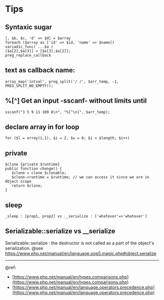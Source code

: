 # Tips

## Syntaxic sugar
```
[, $b, $c, 'd' => $d] = $array   
foreach ($array as ['id' => $id, 'name' => $name])     
variadic_func( ...$a )  
[$a[2],$a[3]] = [$a[3],$a[2]];   
preg_replace_callback
```
 
## text as callback name:   
```
array_map('intval', preg_split('/ /', $arr_temp, -1, PREG_SPLIT_NO_EMPTY));
```

## %[^<char>] Get an input -sscanf- without limits until <char>
```
sscanf("3 5 9 11 109 8\n", "%[^\n]", $arr_temp);
```

## declare array in for loop
```
for ($l = array(1,1), $i = 2, $x = 0; $i < $length; $i++)
```

## private
```
$clone {private $runtime}
public function change() {
   $clone = clone $clonable;
   $clone->runtime = $runtime; // we can access it since we are in Object scope
   return $clone;
}
```

## sleep
```
_sleep : [prop1, prop2] vs __serialize : ['whatever'=>'whatever']
```

## Serializable::serialize vs __serialize
Serializable::serialize : the destructor is not called as a part of the object's serialization.
@see https://www.php.net/manual/en/language.oop5.magic.php#object.serialize

---
@ref:
* [https://www.php.net/manual/en/types.comparisons.php](https://www.php.net/manual/en/types.comparisons.php)
* [https://www.php.net/manual/en/language.operators.precedence.php](https://www.php.net/manual/en/language.operators.precedence.php)
